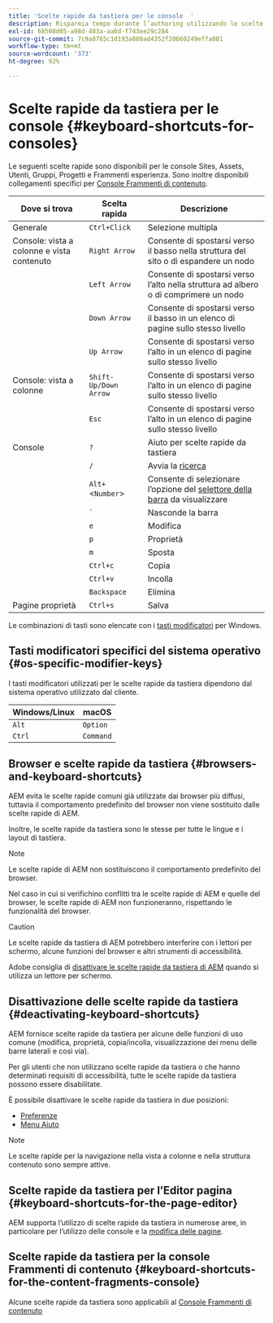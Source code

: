 ```yaml
---
title: 'Scelte rapide da tastiera per le console  '
description: Risparmia tempo durante l’authoring utilizzando le scelte rapide da tastiera
exl-id: 68508d05-a98d-483a-aa6d-f743ee29c284
source-git-commit: 7c9a8765c1d193a880ad4352f20660249effa881
workflow-type: tm+mt
source-wordcount: '373'
ht-degree: 92%

---
```


# Scelte rapide da tastiera per le console   {#keyboard-shortcuts-for-consoles}

Le seguenti scelte rapide sono disponibili per le console Sites, Assets, Utenti, Gruppi, Progetti e Frammenti esperienza. Sono inoltre disponibili collegamenti specifici per [Console Frammenti di contenuto](#keyboard-shortcuts-for-the-content-fragments-console).

| Dove si trova | Scelta rapida | Descrizione |
|---|---|---|
| Generale | `Ctrl+Click` | Selezione multipla |
| Console: vista a colonne e vista contenuto | `Right Arrow` | Consente di spostarsi verso il basso nella struttura del sito o di espandere un nodo |
|  | `Left Arrow` | Consente di spostarsi verso l’alto nella struttura ad albero o di comprimere un nodo |
|  | `Down Arrow` | Consente di spostarsi verso il basso in un elenco di pagine sullo stesso livello |
|  | `Up Arrow` | Consente di spostarsi verso l’alto in un elenco di pagine sullo stesso livello |
| Console: vista a colonne | `Shift-Up/Down Arrow` | Consente di spostarsi verso l’alto in un elenco di pagine sullo stesso livello |
|  | `Esc` | Consente di spostarsi verso l’alto in un elenco di pagine sullo stesso livello |
| Console | `?` | Aiuto per scelte rapide da tastiera |
|  | `/` | Avvia la [ricerca](/help/sites-cloud/authoring/getting-started/search.md) |
|  | `Alt+`&lt;`Number`> | Consente di selezionare l’opzione del [selettore della barra](/help/sites-cloud/authoring/getting-started/basic-handling.md#rail-selector) da visualizzare |
|  | ``` ` ``` | Nasconde la barra |
|  | `e` | Modifica |
|  | `p` | Proprietà |
|  | `m` | Sposta |
|  | `Ctrl+c` | Copia |
|  | `Ctrl+v` | Incolla |
|  | `Backspace` | Elimina |
| Pagine proprietà | `Ctrl+s` | Salva |

Le combinazioni di tasti sono elencate con i [tasti modificatori](#os-specific-modifier-keys) per Windows.

## Tasti modificatori specifici del sistema operativo {#os-specific-modifier-keys}

I tasti modificatori utilizzati per le scelte rapide da tastiera dipendono dal sistema operativo utilizzato dal cliente.

| Windows/Linux | macOS |
|---|---|
| `Alt` | `Option` |
| `Ctrl` | `Command` |

## Browser e scelte rapide da tastiera {#browsers-and-keyboard-shortcuts}

AEM evita le scelte rapide comuni già utilizzate dai browser più diffusi, tuttavia il comportamento predefinito del browser non viene sostituito dalle scelte rapide di AEM.

Inoltre, le scelte rapide da tastiera sono le stesse per tutte le lingue e i layout di tastiera.

>[!NOTE]
>
>Le scelte rapide di AEM non sostituiscono il comportamento predefinito del browser.
>
>Nel caso in cui si verifichino conflitti tra le scelte rapide di AEM e quelle del browser, le scelte rapide di AEM non funzioneranno, rispettando le funzionalità del browser.

>[!CAUTION]
>
>Le scelte rapide da tastiera di AEM potrebbero interferire con i lettori per schermo, alcune funzioni del browser e altri strumenti di accessibilità.
>
>Adobe consiglia di [disattivare le scelte rapide da tastiera di AEM](#deactivating-keyboard-shortcuts) quando si utilizza un lettore per schermo.

## Disattivazione delle scelte rapide da tastiera {#deactivating-keyboard-shortcuts}

AEM fornisce scelte rapide da tastiera per alcune delle funzioni di uso comune (modifica, proprietà, copia/incolla, visualizzazione dei menu delle barre laterali e così via).

Per gli utenti che non utilizzano scelte rapide da tastiera o che hanno determinati requisiti di accessibilità, tutte le scelte rapide da tastiera possono essere disabilitate.

È possibile disattivare le scelte rapide da tastiera in due posizioni:

* [Preferenze](/help/sites-cloud/authoring/getting-started/account-environment.md#my-preferences)
* [Menu Aiuto](/help/sites-cloud/authoring/getting-started/basic-handling.md#accessing-help)

>[!NOTE]
>
>Le scelte rapide per la navigazione nella vista a colonne e nella struttura contenuto sono sempre attive.

## Scelte rapide da tastiera per l’Editor pagina {#keyboard-shortcuts-for-the-page-editor}

AEM supporta l’utilizzo di scelte rapide da tastiera in numerose aree, in particolare per l’utilizzo delle console e la [modifica delle pagine](/help/sites-cloud/authoring/fundamentals/keyboard-shortcuts.md).

## Scelte rapide da tastiera per la console Frammenti di contenuto {#keyboard-shortcuts-for-the-content-fragments-console}

Alcune scelte rapide da tastiera sono applicabili al [Console Frammenti di contenuto](/help/sites-cloud/administering/content-fragments/content-fragments-console-keyboard-shortcuts.md)